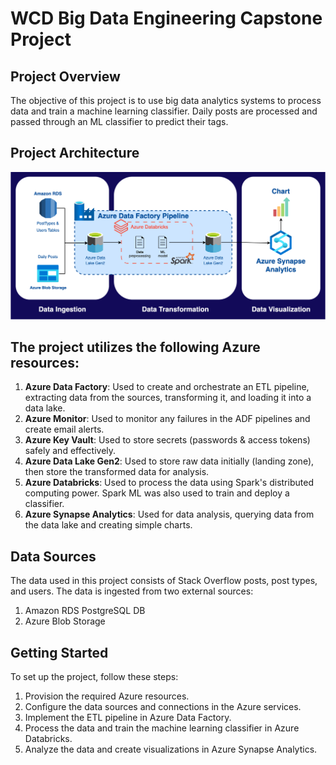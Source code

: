 # WCD Big Data Engineering Capstone Project

## Project Overview
The objective of this project is to use big data analytics systems to process data and train a machine learning classifier. Daily posts are processed and passed through an ML classifier to predict their tags.

## Project Architecture
![Architecture](Pictures/Project_Architecture.png)

## The project utilizes the following Azure resources:

1. **Azure Data Factory**: Used to create and orchestrate an ETL pipeline, extracting data from the sources, transforming it, and loading it into a data lake.
2. **Azure Monitor**: Used to monitor any failures in the ADF pipelines and create email alerts.
3. **Azure Key Vault**: Used to store secrets (passwords & access tokens) safely and effectively.
4. **Azure Data Lake Gen2**: Used to store raw data initially (landing zone), then store the transformed data for analysis.
5. **Azure Databricks**: Used to process the data using Spark's distributed computing power. Spark ML was also used to train and deploy a classifier.
6. **Azure Synapse Analytics**: Used for data analysis, querying data from the data lake and creating simple charts.

## Data Sources
The data used in this project consists of Stack Overflow posts, post types, and users. The data is ingested from two external sources:

1. Amazon RDS PostgreSQL DB
2. Azure Blob Storage

## Getting Started

To set up the project, follow these steps:

1. Provision the required Azure resources.
2. Configure the data sources and connections in the Azure services.
3. Implement the ETL pipeline in Azure Data Factory.
4. Process the data and train the machine learning classifier in Azure Databricks.
5. Analyze the data and create visualizations in Azure Synapse Analytics.
